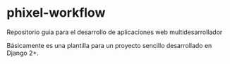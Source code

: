 # phixel-workflow
Repositorio guia para el desarrollo de aplicaciones web multidesarrollador

Básicamente es una plantilla para un proyecto sencillo desarrollado en Django 2+.
